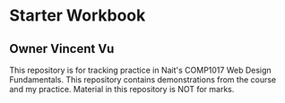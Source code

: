 # Starter Workbook

## Owner Vincent Vu

This repository is for tracking practice in Nait's COMP1017 Web Design Fundamentals. This repository contains demonstrations from the course and my practice. Material in this repository is NOT for marks.

